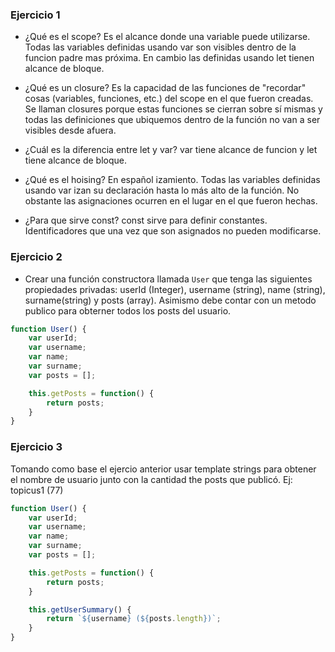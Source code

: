 ### Ejercicio 1
- ¿Qué es el scope?
Es el alcance donde una variable puede utilizarse. Todas las variables definidas usando var son visibles dentro de la funcion padre mas próxima. En cambio las definidas usando let tienen alcance de bloque.

- ¿Qué es un closure?
Es la capacidad de las funciones de "recordar" cosas (variables, funciones, etc.) del scope en el que fueron creadas. Se llaman closures porque estas funciones se cierran sobre sí mismas y todas las definiciones que ubiquemos dentro de la función no van a ser visibles desde afuera.

- ¿Cuál es la diferencia entre let y var?
var tiene alcance de funcion y let tiene alcance de bloque.

- ¿Qué es el hoising?
En español izamiento. Todas las variables definidas usando var izan su declaración hasta lo más alto de la función. No obstante las asignaciones ocurren en el lugar en el que fueron hechas.

- ¿Para que sirve const?
const sirve para definir constantes. Identificadores que una vez que son asignados no pueden modificarse.

### Ejercicio 2
- Crear una función constructora llamada `User` que tenga las siguientes propiedades privadas: userId (Integer), username (string), name (string), surname(string) y posts (array). Asimismo debe contar con un metodo publico para obterner todos los posts del usuario.

```javascript
function User() {
    var userId;
    var username;
    var name;
    var surname;
    var posts = [];

    this.getPosts = function() {
        return posts;
    }
}
```


### Ejercicio 3
Tomando como base el ejercio anterior usar template strings para obtener el nombre de usuario junto con la cantidad the posts que publicó. Ej: topicus1 (77)

```javascript
function User() {
    var userId;
    var username;
    var name;
    var surname;
    var posts = [];

    this.getPosts = function() {
        return posts;
    }

    this.getUserSummary() {
        return `${username} (${posts.length})`;
    }
}
```
